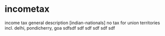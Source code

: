 # incometax

income tax general description [indian-nationals]
no tax for union territories incl. delhi, pondicherry, goa
sdfsdf
sdf
sdf
sdf
sdf
sdf
